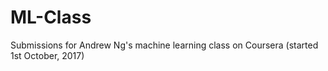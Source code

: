 # ML-Class
Submissions for Andrew Ng's machine learning class on Coursera (started 1st October, 2017)
